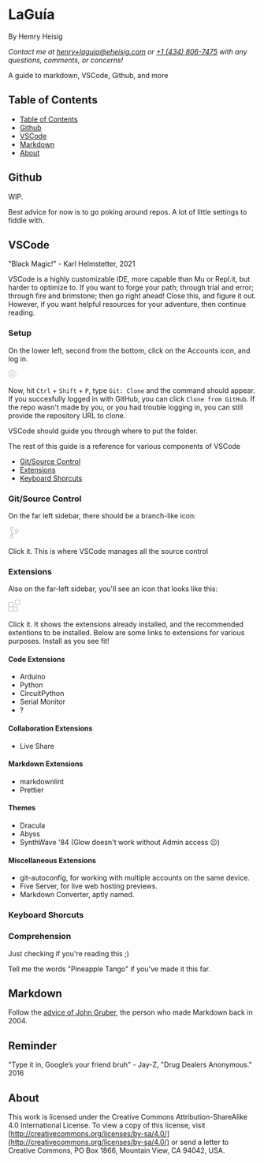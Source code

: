 # LaGuía

By Hemry Heisig

_Contact me at [henry+laguia@eheisig.com](mailto:henry+laguia@eheisig.com) or [+1 (434) 806-7475](tel:14348067475) with any questions, comments, or concerns!_

A guide to markdown, VSCode, Github, and more

## Table of Contents

- [Table of Contents](#TableofContents)
- [Github](#Github)
- [VSCode](#VSCode)
- [Markdown](#Markdown)
- [About](#About)

## Github

WIP.

Best advice for now is to go poking around repos. A lot of little settings to fiddle with.

## VSCode

"Black Magic!" - Karl Helmstetter, 2021

VSCode is a highly customizable IDE, more capable than Mu or Repl.it, but harder to optimize to. If you want to forge your path; through trial and error; through fire and brimstone; then go right ahead! Close this, and figure it out. However, if you want helpful resources for your adventure, then continue reading.

### Setup

On the lower left, second from the bottom, click on the Accounts icon, and log in.

![Account](Images\account.png)

Now, hit `Ctrl` + `Shift` + `P`, type `Git: Clone` and the command should appear. If you succesfully logged in with GitHub, you can click `Clone from GitHub`. If the repo wasn't made by you, or you had trouble logging in, you can still provide the repository URL to clone.

VSCode should guide you through where to put the folder.

The rest of this guide is a reference for various components of VSCode

- [Git/Source Control](#git-source-control)
- [Extensions](#extensions)
- [Keyboard Shorcuts](#keyboard-shorcuts)

### Git/Source Control

On the far left sidebar, there should be a branch-like icon:

![Source Control](Images\source-control.png)

Click it. This is where VSCode manages all the source control

### Extensions

Also on the far-left sidebar, you'll see an icon that looks like this:

![Extensions](Images\extensions.png)

Click it. It shows the extensions already installed, and the recommended extentions to be installed. Below are some links to extensions for various purposes. Install as you see fit!

#### Code Extensions

- Arduino
- Python
- CircuitPython
- Serial Monitor
- ?

#### Collaboration Extensions

- Live Share

#### Markdown Extensions

- markdownlint
- Prettier

#### Themes

- Dracula
- Abyss
- SynthWave '84 (Glow doesn't work without Admin access ☹)

#### Miscellaneous Extensions

- git-autoconfig, for working with multiple accounts on the same device.
- Five Server, for live web hosting previews.
- Markdown Converter, aptly named.

### Keyboard Shorcuts

### Comprehension

Just checking if you're reading this ;)

Tell me the words "Pineapple Tango" if you've made it this far.

## Markdown

Follow the [advice of John Gruber](https://daringfireball.net/projects/markdown/basics), the person who made Markdown back in 2004.

## Reminder

"Type it in, Google’s your friend bruh" - Jay-Z, "Drug Dealers Anonymous." 2016

## About

This work is licensed under the Creative Commons Attribution-ShareAlike 4.0 International License. To view a copy of this license, visit [http://creativecommons.org/licenses/by-sa/4.0/](http://creativecommons.org/licenses/by-sa/4.0/) or send a letter to Creative Commons, PO Box 1866, Mountain View, CA 94042, USA.
